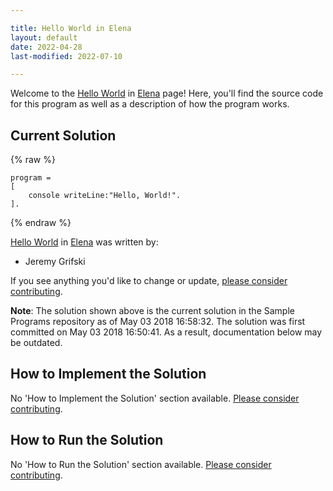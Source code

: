 ```yaml
---

title: Hello World in Elena
layout: default
date: 2022-04-28
last-modified: 2022-07-10

---
```


Welcome to the [Hello World](https://sampleprograms.io/projects/hello-world) in [Elena](https://sampleprograms.io/languages/elena) page! Here, you'll find the source code for this program as well as a description of how the program works.

## Current Solution

{% raw %}

```elena
program =
[
    console writeLine:"Hello, World!".
].
```

{% endraw %}

[Hello World](https://sampleprograms.io/projects/hello-world) in [Elena](https://sampleprograms.io/languages/elena) was written by:

- Jeremy Grifski

If you see anything you'd like to change or update, [please consider contributing](https://github.com/TheRenegadeCoder/sample-programs).

**Note**: The solution shown above is the current solution in the Sample Programs repository as of May 03 2018 16:58:32. The solution was first committed on May 03 2018 16:50:41. As a result, documentation below may be outdated.

## How to Implement the Solution

No 'How to Implement the Solution' section available. [Please consider contributing](https://github.com/TheRenegadeCoder/sample-programs-website).

## How to Run the Solution

No 'How to Run the Solution' section available. [Please consider contributing](https://github.com/TheRenegadeCoder/sample-programs-website).